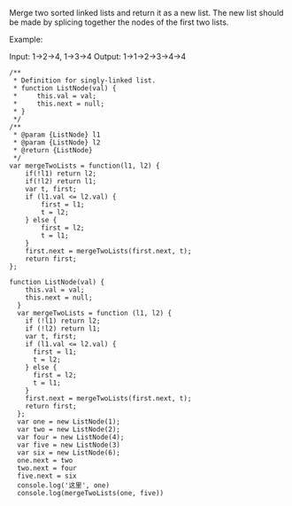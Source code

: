 
Merge two sorted linked lists and return it as a new list. The new list should be made by splicing together the nodes of the first two lists.

Example:

Input: 1->2->4, 1->3->4
Output: 1->1->2->3->4->4

```
/**
 * Definition for singly-linked list.
 * function ListNode(val) {
 *     this.val = val;
 *     this.next = null;
 * }
 */
/**
 * @param {ListNode} l1
 * @param {ListNode} l2
 * @return {ListNode}
 */
var mergeTwoLists = function(l1, l2) {
    if(!l1) return l2;
    if(!l2) return l1;
    var t, first;
    if (l1.val <= l2.val) {
        first = l1;
        t = l2;
    } else {
        first = l2;
        t = l1;
    }
    first.next = mergeTwoLists(first.next, t);
    return first;
};
```

```
function ListNode(val) {
    this.val = val;
    this.next = null;
  }
  var mergeTwoLists = function (l1, l2) {
    if (!l1) return l2;
    if (!l2) return l1;
    var t, first;
    if (l1.val <= l2.val) {
      first = l1;
      t = l2;
    } else {
      first = l2;
      t = l1;
    }
    first.next = mergeTwoLists(first.next, t);
    return first;
  };
  var one = new ListNode(1);
  var two = new ListNode(2);
  var four = new ListNode(4);
  var five = new ListNode(3)
  var six = new ListNode(6);
  one.next = two
  two.next = four
  five.next = six
  console.log('这里', one)
  console.log(mergeTwoLists(one, five))
  
 